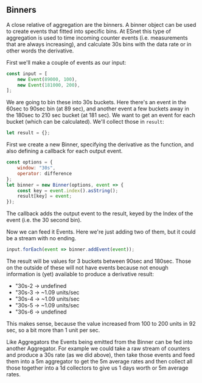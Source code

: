 ## Binners

A close relative of aggregation are the binners. A binner object can be used to create events that fitted into specific bins. At ESnet this type of aggregation is used to time incoming counter events (i.e. measurements that are always increasing), and calculate 30s bins with the data rate or in other words the derivative.

First we'll make a couple of events as our input:

```javascript
const input = [
    new Event(89000, 100),
    new Event(181000, 200),
];
```

We are going to bin these into 30s buckets. Here there's an event in the 60sec to 90sec bin (at 89 sec), and another event a few buckets away in the 180sec to 210 sec bucket (at 181 sec). We want to get an event for each bucket (which can be calculated). We'll collect those in `result`:

```javascript
let result = {};
```

First we create a new Binner, specifying the derivative as the function, and also defining a callback for each output event.

```javascript
const options = {
    window: "30s",
    operator: difference
};
let binner = new Binner(options, event => {
    const key = event.index().asString();
    result[key] = event;
});
```

The callback adds the output event to the result, keyed by the Index of the event (i.e. the 30 second bin).

Now we can feed it Events. Here we're just adding two of them, but it could be a stream with no ending.

```javascript
input.forEach(event => binner.addEvent(event));
```

The result will be values for 3 buckets between 90sec and 180sec. Those on the outside of these will not have events because not enough information is (yet) available to produce a derivative result:

* "30s-2 -> undefined
* "30s-3 -> ~1.09 units/sec
* "30s-4 -> ~1.09 units/sec
* "30s-5 -> ~1.09 units/sec
* "30s-6 -> undefined

This makes sense, because the value increased from 100 to 200 units in 92 sec, so a bit more than 1 unit per sec.

Like Aggregators the Events being emitted from the Binner can be fed into another Aggregator. For example we could take a raw stream of counters and produce a 30s rate (as we did above), then take those events and feed them into a 5m aggregator to get the 5m average rates and then collect all those together into a 1d collectors to give us 1 days worth or 5m average rates.
